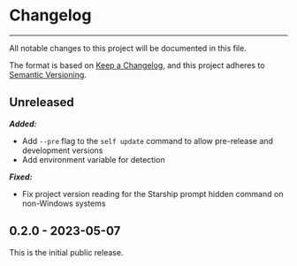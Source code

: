 # Changelog

-----

All notable changes to this project will be documented in this file.

The format is based on [Keep a Changelog](https://keepachangelog.com/en/1.0.0/), and this project adheres to [Semantic Versioning](https://semver.org/spec/v2.0.0.html).

## Unreleased

***Added:***

- Add `--pre` flag to the `self update` command to allow pre-release and development versions
- Add environment variable for detection

***Fixed:***

- Fix project version reading for the Starship prompt hidden command on non-Windows systems

## 0.2.0 - 2023-05-07

This is the initial public release.
